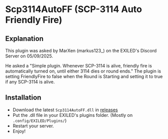 ﻿# Scp3114AutoFF (SCP-3114 Auto Friendly Fire)
## Explanation
This plugin was asked by MarXen (markus123_) on the EXILED's Discord Server on 05/09/2025.

He asked a "Simple plugin. Whenever SCP-3114 is alive, friendly fire is automatically turned on, until either 3114 dies or round ends."
The plugin is setting FriendlyFire to false when the Round is Starting and setting it to true if any SCP-3114 is alive.

## Installation
- Download the latest `Scp3114AutoFF.dll` in [releases](https://github.com/tgbhy/Scp3114AutoFF/releases)
- Put the .dll file in your EXILED's plugins folder. (Mostly on `.config/EXILED/Plugins/`)
- Restart your server.
- Enjoy!
